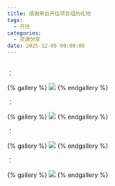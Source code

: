 ```yaml
---
title: 感谢来自开往项目组的礼物
tags:
  - 开往
categories:
  - 资源分享
date: 2025-12-05 00:00:00
---
```


> 

<!-- more -->

## 

：

{% gallery %}
![](https://cdn.dusays.com/2024/11/769-1.jpg)
{% endgallery %}

：

{% gallery %}
![](https://cdn.dusays.com/2024/11/769-1.jpg)
{% endgallery %}

：

{% gallery %}
![](https://cdn.dusays.com/2024/11/769-1.jpg)
{% endgallery %}

：

{% gallery %}
![](https://cdn.dusays.com/2024/11/769-1.jpg)
{% endgallery %}